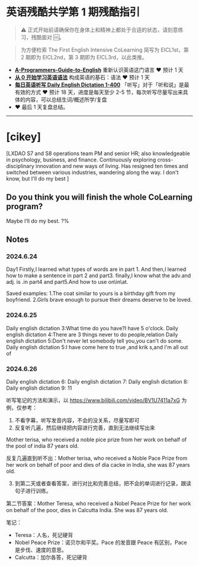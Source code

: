 # 英语残酷共学第 1 期残酷指引

> ⚠️ 正式开始前请确保你在身体上和精神上都处于合适的状态，请刻意练习，残酷面对 🆒。

> 为方便检索 The First English Intensive CoLearning 简写为 EICL1st，第 2 期即为 EICL2nd，第 3 期即为 EICL3rd，以此类推。

- [**A-Programmers-Guide-to-English**](https://github.com/yujiangshui/A-Programmers-Guide-to-English) 重新认识英语这门语言 ❤️ 预计 1 天
- [**从 0 开始学习英语语法**](https://hzpt-inet-club.github.io/english-note/) 构成英语的基石：语法 ❤️ 预计 1 天
- [**每日英语听写 Daily English Dictation 1-400**](https://www.bilibili.com/video/BV1U7411a7xG?p=3&vd_source=bc0666711d2280c24d54945ab9c11146) 「听写」对于「听和说」是最有效的方式 ❤️ 预计 18 天，进度是每天至少 2-5 节，每次听写尽量写出来具体的内容，可以总结生词/概述所学/复盘
- ❤️ 最后 1 天复盘总结。

---

# [cikey]
[LXDAO S7 and S8 operations team PM and senior HR; also knowledgeable in psychology, business, and finance. Continuously exploring cross-disciplinary innovation and new ways of living. Has resigned ten times and switched between various industries, wandering along the way. I don't know, but I'll do my best ]

## Do you think you will finish the whole CoLearning program?
Maybe I‘ll do my best. ?%

## Notes
### 2024.6.24
Day1
Firstly,I learned what types of words are in part 1.
And then,I learned how to make a sentence in part 2 and part3.
finally,I know what the adv.and adj. is .in part4 and part5.And how to use on\in\at.

Saved examples:
1.The coat similar to yours is a birthday gift from my boyfriend. 
2.Girls brave enough to pursue their dreams deserve to be loved. 


### 2024.6.25
Daily english dictation 3:What time do you have?I have 5 o'clock.
Daily english dictation 4:There are 3 things  never to do people,relation
Daily english dictation 5:Don't never let somebody tell you,you can't do some.
Daily english dictation 5:I have come here to true ,and krik s,and I'm all out of 

### 2024.6.26
Daily english dictation 6:
Daily english dictation 7:
Daily english dictation 8:
Daily english dictation 9:
11

听写笔记的方法和演示，以 https://www.bilibili.com/video/BV1U7411a7xG 为例，仅参考：

1. 不看字幕，听写发音内容，不会的没关系，尽量写即可
2. 反复听几遍，然后继续把内容进行完善，直到无法继续写出来

Mother terisa, who received a noble pice prize from her work on behalf of the pool of india 87 years old.

反复几遍直到听不出：Mother terisa, who received a Noble Pace Prize from her work on behalf of poor and dies of dia cacke in India, she was 87 years old.

3. 到第二天或者查看答案，进行对比和完善总结，把不会的单词进行记录，跟读句子进行训练。

第二节答案：Mother Teresa, who received a Nobel Peace Prize for her work on behalf of the poor, dies in Calcutta India. She was 87 years old.

笔记：

- Teresa：人名，死记硬背
- Nobel Peace Prize：诺贝尔和平奖。Pace 的发音跟 Peace 有区别，Pace 是步伐、速度的意思。
- Calcutta：加尔各答，死记硬背
